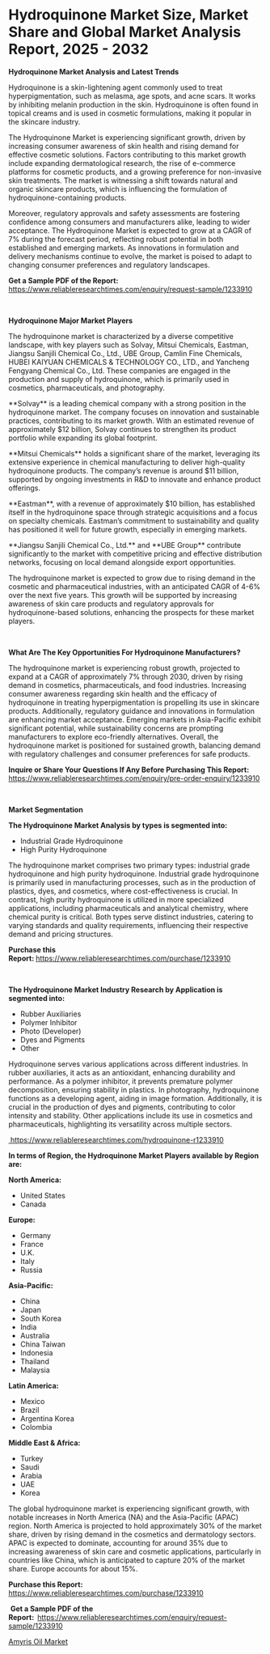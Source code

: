 <p><h1>Hydroquinone Market Size, Market Share and Global Market Analysis Report, 2025 - 2032</h1></p><p><strong>Hydroquinone Market Analysis and Latest Trends</strong></p>
<p><p>Hydroquinone is a skin-lightening agent commonly used to treat hyperpigmentation, such as melasma, age spots, and acne scars. It works by inhibiting melanin production in the skin. Hydroquinone is often found in topical creams and is used in cosmetic formulations, making it popular in the skincare industry.</p><p>The Hydroquinone Market is experiencing significant growth, driven by increasing consumer awareness of skin health and rising demand for effective cosmetic solutions. Factors contributing to this market growth include expanding dermatological research, the rise of e-commerce platforms for cosmetic products, and a growing preference for non-invasive skin treatments. The market is witnessing a shift towards natural and organic skincare products, which is influencing the formulation of hydroquinone-containing products.</p><p>Moreover, regulatory approvals and safety assessments are fostering confidence among consumers and manufacturers alike, leading to wider acceptance. The Hydroquinone Market is expected to grow at a CAGR of 7% during the forecast period, reflecting robust potential in both established and emerging markets. As innovations in formulation and delivery mechanisms continue to evolve, the market is poised to adapt to changing consumer preferences and regulatory landscapes.</p></p>
<p><strong>Get a Sample PDF of the Report:&nbsp;</strong> <a href="https://www.reliableresearchtimes.com/enquiry/request-sample/1233910?utm_campaign=2135&utm_medium=2&utm_source=Github&utm_content=ia&utm_term=31012025&utm_id=hydroquinone">https://www.reliableresearchtimes.com/enquiry/request-sample/1233910</a></p>
<p>&nbsp;</p>
<p><strong>Hydroquinone Major Market Players</strong></p>
<p><p>The hydroquinone market is characterized by a diverse competitive landscape, with key players such as Solvay, Mitsui Chemicals, Eastman, Jiangsu Sanjili Chemical Co., Ltd., UBE Group, Camlin Fine Chemicals, HUBEI KAIYUAN CHEMICALS & TECHNOLOGY CO., LTD., and Yancheng Fengyang Chemical Co., Ltd. These companies are engaged in the production and supply of hydroquinone, which is primarily used in cosmetics, pharmaceuticals, and photography.</p><p>**Solvay** is a leading chemical company with a strong position in the hydroquinone market. The company focuses on innovation and sustainable practices, contributing to its market growth. With an estimated revenue of approximately $12 billion, Solvay continues to strengthen its product portfolio while expanding its global footprint.</p><p>**Mitsui Chemicals** holds a significant share of the market, leveraging its extensive experience in chemical manufacturing to deliver high-quality hydroquinone products. The company’s revenue is around $11 billion, supported by ongoing investments in R&D to innovate and enhance product offerings.</p><p>**Eastman**, with a revenue of approximately $10 billion, has established itself in the hydroquinone space through strategic acquisitions and a focus on specialty chemicals. Eastman’s commitment to sustainability and quality has positioned it well for future growth, especially in emerging markets.</p><p>**Jiangsu Sanjili Chemical Co., Ltd.** and **UBE Group** contribute significantly to the market with competitive pricing and effective distribution networks, focusing on local demand alongside export opportunities.</p><p>The hydroquinone market is expected to grow due to rising demand in the cosmetic and pharmaceutical industries, with an anticipated CAGR of 4-6% over the next five years. This growth will be supported by increasing awareness of skin care products and regulatory approvals for hydroquinone-based solutions, enhancing the prospects for these market players.</p></p>
<p>&nbsp;</p>
<p><strong>What Are The Key Opportunities For Hydroquinone Manufacturers?</strong></p>
<p><p>The hydroquinone market is experiencing robust growth, projected to expand at a CAGR of approximately 7% through 2030, driven by rising demand in cosmetics, pharmaceuticals, and food industries. Increasing consumer awareness regarding skin health and the efficacy of hydroquinone in treating hyperpigmentation is propelling its use in skincare products. Additionally, regulatory guidance and innovations in formulation are enhancing market acceptance. Emerging markets in Asia-Pacific exhibit significant potential, while sustainability concerns are prompting manufacturers to explore eco-friendly alternatives. Overall, the hydroquinone market is positioned for sustained growth, balancing demand with regulatory challenges and consumer preferences for safe products.</p></p>
<p><strong>Inquire or Share Your Questions If Any Before Purchasing This Report:</strong> <a href="https://www.reliableresearchtimes.com/enquiry/pre-order-enquiry/1233910?utm_campaign=2135&utm_medium=2&utm_source=Github&utm_content=ia&utm_term=31012025&utm_id=hydroquinone">https://www.reliableresearchtimes.com/enquiry/pre-order-enquiry/1233910</a></p>
<p>&nbsp;</p>
<p><strong>Market Segmentation</strong></p>
<p><strong>The Hydroquinone Market Analysis by types is segmented into:</strong></p>
<p><ul><li>Industrial Grade Hydroquinone</li><li>High Purity Hydroquinone</li></ul></p>
<p><p>The hydroquinone market comprises two primary types: industrial grade hydroquinone and high purity hydroquinone. Industrial grade hydroquinone is primarily used in manufacturing processes, such as in the production of plastics, dyes, and cosmetics, where cost-effectiveness is crucial. In contrast, high purity hydroquinone is utilized in more specialized applications, including pharmaceuticals and analytical chemistry, where chemical purity is critical. Both types serve distinct industries, catering to varying standards and quality requirements, influencing their respective demand and pricing structures.</p></p>
<p><strong>Purchase this Report:&nbsp;</strong><a href="https://www.reliableresearchtimes.com/purchase/1233910?utm_campaign=2135&utm_medium=2&utm_source=Github&utm_content=ia&utm_term=31012025&utm_id=hydroquinone">https://www.reliableresearchtimes.com/purchase/1233910</a></p>
<p>&nbsp;</p>
<p><strong>The Hydroquinone Market Industry Research by Application is segmented into:</strong></p>
<p><ul><li>Rubber Auxiliaries</li><li>Polymer Inhibitor</li><li>Photo (Developer)</li><li>Dyes and Pigments</li><li>Other</li></ul></p>
<p><p>Hydroquinone serves various applications across different industries. In rubber auxiliaries, it acts as an antioxidant, enhancing durability and performance. As a polymer inhibitor, it prevents premature polymer decomposition, ensuring stability in plastics. In photography, hydroquinone functions as a developing agent, aiding in image formation. Additionally, it is crucial in the production of dyes and pigments, contributing to color intensity and stability. Other applications include its use in cosmetics and pharmaceuticals, highlighting its versatility across multiple sectors.</p></p>
<p><a href="https://www.reliableresearchtimes.com/hydroquinone-r1233910?utm_campaign=2135&utm_medium=2&utm_source=Github&utm_content=ia&utm_term=31012025&utm_id=hydroquinone">&nbsp;https://www.reliableresearchtimes.com/hydroquinone-r1233910</a></p>
<p><strong>In terms of Region, the Hydroquinone Market Players available by Region are:</strong></p>
<p>
    <p> <strong> North America: </strong>
        <ul>
            <li>United States</li>
            <li>Canada</li>
        </ul>
        </p> 
    <p> <strong> Europe: </strong>
        <ul>
            <li>Germany</li>
            <li>France</li>
            <li>U.K.</li>
            <li>Italy</li>
            <li>Russia</li>
        </ul>
        </p> 
    <p> <strong> Asia-Pacific: </strong>
        <ul>
            <li>China</li>
            <li>Japan</li>
            <li>South Korea</li>
            <li>India</li>
            <li>Australia</li>
            <li>China Taiwan</li>
            <li>Indonesia</li>
            <li>Thailand</li>
            <li>Malaysia</li>
        </ul>
        </p> 
    <p> <strong> Latin America: </strong>
        <ul>
            <li>Mexico</li>
            <li>Brazil</li>
            <li>Argentina Korea</li>
            <li>Colombia</li>
        </ul>
        </p> 
    <p> <strong> Middle East & Africa: </strong>
        <ul>
            <li>Turkey</li>
            <li>Saudi</li>
            <li>Arabia</li>
            <li>UAE</li>
            <li>Korea</li>
        </ul>
    </p>
    </p>
<p><p>The global hydroquinone market is experiencing significant growth, with notable increases in North America (NA) and the Asia-Pacific (APAC) region. North America is projected to hold approximately 30% of the market share, driven by rising demand in the cosmetics and dermatology sectors. APAC is expected to dominate, accounting for around 35% due to increasing awareness of skin care and cosmetic applications, particularly in countries like China, which is anticipated to capture 20% of the market share. Europe accounts for about 15%.</p></p>
<p><strong>Purchase this Report: </strong><a href="https://www.reliableresearchtimes.com/purchase/1233910?utm_campaign=2135&utm_medium=2&utm_source=Github&utm_content=ia&utm_term=31012025&utm_id=hydroquinone">https://www.reliableresearchtimes.com/purchase/1233910</a></p>
<p>&nbsp;<strong>Get a Sample PDF of the Report:&nbsp;&nbsp;</strong><a href="https://www.reliableresearchtimes.com/enquiry/request-sample/1233910?utm_campaign=2135&utm_medium=2&utm_source=Github&utm_content=ia&utm_term=31012025&utm_id=hydroquinone">https://www.reliableresearchtimes.com/enquiry/request-sample/1233910</a></p>
<p><strong></strong></p>
<p><p><a href="https://github.com/AshikRahman991/Market-Research-Report-List-1/blob/main/amyris-oil-market.md?utm_campaign=2135&utm_medium=2&utm_source=Github&utm_content=ia&utm_term=31012025&utm_id=hydroquinone">Amyris Oil Market</a></p></p>